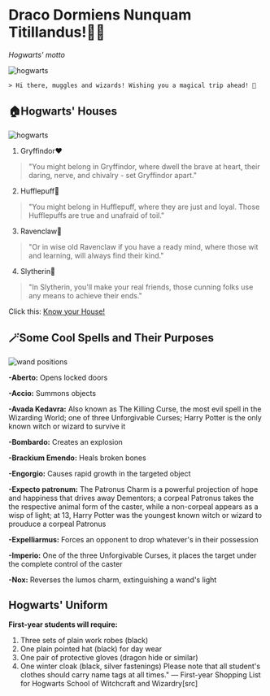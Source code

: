 # Draco Dormiens Nunquam Titillandus!🧙‍♀️

*Hogwarts' motto*

![hogwarts](https://i.pinimg.com/564x/b8/60/a7/b860a733cd5b7d6912e59eb0b9bcea01.jpg)

	> Hi there, muggles and wizards! Wishing you a magical trip ahead! 🎫

## 🏠Hogwarts' Houses
![hogwarts](https://i.pinimg.com/564x/71/a1/79/71a179ea5c8a6148a273e6c4ef92a8e6.jpg)

1. Gryffindor❤️
> "You might belong in Gryffindor, where dwell the brave at heart, their daring, nerve, and chivalry - set Gryffindor apart."
2. Hufflepuff💛
> "You might belong in Hufflepuff, where they are just and loyal. Those Hufflepuffs are true and unafraid of toil."
3. Ravenclaw💙
> "Or in wise old Ravenclaw if you have a ready mind, where those wit and learning, will always find their kind."
4. Slytherin💚
> "In Slytherin, you'll make your real friends, those cunning folks use any means to achieve their ends."


Click this: [Know your House!](https://brainfall.com/quizzes/which-hogwarts-house-would-you-be-in/)



## 🪄Some Cool Spells and Their Purposes

![wand positions](https://i.pinimg.com/564x/70/e5/db/70e5db90abd071f0175040651f11446f.jpg)

**-Aberto:** Opens locked doors

**-Accio:** Summons objects

**-Avada Kedavra:** Also known as The Killing Curse, the most evil spell in the Wizarding World; one of three Unforgivable Curses; Harry Potter is the only known witch or wizard to survive it

**-Bombardo:** Creates an explosion

**-Brackium Emendo:** Heals broken bones

**-Engorgio:** Causes rapid growth in the targeted object

**-Expecto patronum:** The Patronus Charm is a powerful projection of hope and happiness that drives away Dementors; a corpeal Patronus takes the the respective animal form of the caster, while a non-corpeal appears as a wisp of light; at 13, Harry Potter was the youngest known witch or wizard to prouduce a corpeal Patronus

**-Expelliarmus:** Forces an opponent to drop whatever's in their possession

**-Imperio:** One of the three Unforgivable Curses, it places the target under the complete control of the caster

**-Nox:** Reverses the lumos charm, extinguishing a wand's light


## Hogwarts' Uniform
**First-year students will require:**
1. Three sets of plain work robes (black)
2. One plain pointed hat (black) for day wear
3. One pair of protective gloves (dragon hide or similar)
4. One winter cloak (black, silver fastenings)
Please note that all student's clothes should carry name tags at all times."
— First-year Shopping List for Hogwarts School of Witchcraft and Wizardry[src]

